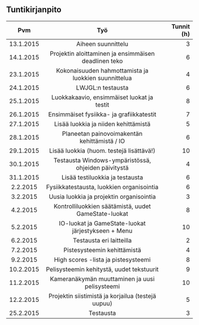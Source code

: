 ## Tuntikirjanpito

| Pvm       | Työ                                                  | Tunnit (h)  |
| :-------: |:----------------------------------------------------:| -----------:|
| 13.1.2015 | Aiheen suunnittelu                                   |           3 |
| 14.1.2015 | Projektin aloittaminen ja ensimmäisen deadlinen teko |           6 |
| 23.1.2015 | Kokonaisuuden hahmottamista ja luokkien suunnittelua |           4 |
| 24.1.2015 | LWJGL:n testausta                                    |           6 |
| 25.1.2015 | Luokkakaavio, ensimmäiset luokat ja testit           |           8 |
| 26.1.2015 | Ensimmäiset fysiikka- ja grafiikkatestit             |           7 |
| 27.1.2015 | Lisää luokkia ja niiden kehittämistä                 |           5 |
| 28.1.2015 | Planeetan painovoimakentän kehittämistä / IO         |           6 |   
| 29.1.2015 | Lisää luokkia (huom. testejä lisättävä!)             |          10 | 
| 30.1.2015 | Testausta Windows-ympäristössä, ohjeiden päivitystä  |           4 |
| 31.1.2015 | Lisää testiluokkia ja testausta                      |           6 |
|  2.2.2015 | Fysiikkatestausta, luokkien organisointia            |           6 |
|  3.2.2015 | Uusia luokkia ja projektin organisointia             |           3 |
|  4.2.2015 | Kontrolliluokkien säätämistä, uudet GameState-luokat |           8 |
|  5.2.2015 | IO-luokat ja GameState-luokat järjestykseen + Menu   |          10 |
|  6.2.2015 | Testausta eri laitteilla                             |           2 |
|  7.2.2015 | Pistesysteemin kehittämistä                          |           4 |
|  9.2.2015 | High scores -lista ja pistesysteemi                  |           8 |
| 10.2.2015 | Pelisysteemin kehitystä, uudet tekstuurit            |           9 |
| 11.2.2015 | Kameranäkymän muuttaminen ja uusi pelisysteemi       |          10 |
| 12.2.2015 | Projektin siistimistä ja korjailua (testejä uupuu)   |           5 |
| 25.2.2015 | Testausta                                            |           3 |

